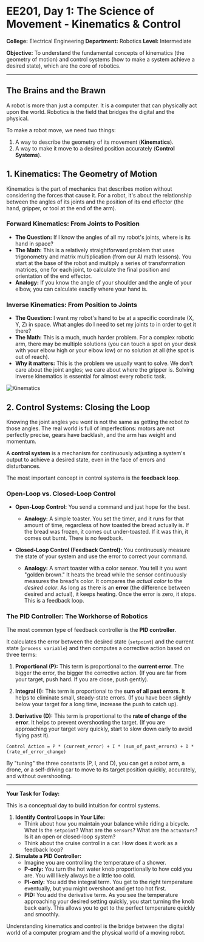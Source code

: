 # EE201, Day 1: The Science of Movement - Kinematics & Control

**College:** Electrical Engineering
**Department:** Robotics
**Level:** Intermediate

**Objective:** To understand the fundamental concepts of kinematics (the geometry of motion) and control systems (how to make a system achieve a desired state), which are the core of robotics.

---

## The Brains and the Brawn

A robot is more than just a computer. It is a computer that can physically act upon the world. Robotics is the field that bridges the digital and the physical.

To make a robot move, we need two things:
1.  A way to describe the geometry of its movement (**Kinematics**).
2.  A way to make it move to a desired position accurately (**Control Systems**).

## 1. Kinematics: The Geometry of Motion

Kinematics is the part of mechanics that describes motion without considering the forces that cause it. For a robot, it's about the relationship between the angles of its joints and the position of its end effector (the hand, gripper, or tool at the end of the arm).

### Forward Kinematics: From Joints to Position

*   **The Question:** If I know the angles of all my robot's joints, where is its hand in space?
*   **The Math:** This is a relatively straightforward problem that uses trigonometry and matrix multiplication (from our AI math lessons). You start at the base of the robot and multiply a series of transformation matrices, one for each joint, to calculate the final position and orientation of the end effector.
*   **Analogy:** If you know the angle of your shoulder and the angle of your elbow, you can calculate exactly where your hand is.

### Inverse Kinematics: From Position to Joints

*   **The Question:** I want my robot's hand to be at a specific coordinate (X, Y, Z) in space. What angles do I need to set my joints to in order to get it there?
*   **The Math:** This is a much, much harder problem. For a complex robotic arm, there may be multiple solutions (you can touch a spot on your desk with your elbow high or your elbow low) or no solution at all (the spot is out of reach).
*   **Why it matters:** This is the problem we usually want to solve. We don't care about the joint angles; we care about where the gripper is. Solving inverse kinematics is essential for almost every robotic task.

![Kinematics](https://upload.wikimedia.org/wikipedia/commons/thumb/7/70/Forward_and_inverse_kinematics.png/600px-Forward_and_inverse_kinematics.png)

## 2. Control Systems: Closing the Loop

Knowing the joint angles you *want* is not the same as getting the robot *to* those angles. The real world is full of imperfections: motors are not perfectly precise, gears have backlash, and the arm has weight and momentum.

A **control system** is a mechanism for continuously adjusting a system's output to achieve a desired state, even in the face of errors and disturbances.

The most important concept in control systems is the **feedback loop**.

### Open-Loop vs. Closed-Loop Control

*   **Open-Loop Control:** You send a command and just hope for the best. 
    *   **Analogy:** A simple toaster. You set the timer, and it runs for that amount of time, regardless of how toasted the bread actually is. If the bread was frozen, it comes out under-toasted. If it was thin, it comes out burnt. There is no feedback.

*   **Closed-Loop Control (Feedback Control):** You continuously measure the state of your system and use the error to correct your command.
    *   **Analogy:** A smart toaster with a color sensor. You tell it you want "golden brown." It heats the bread while the sensor continuously measures the bread's color. It compares the *actual color* to the *desired color*. As long as there is an **error** (the difference between desired and actual), it keeps heating. Once the error is zero, it stops. This is a feedback loop.

### The PID Controller: The Workhorse of Robotics

The most common type of feedback controller is the **PID controller**.

It calculates the error between the desired state (`setpoint`) and the current state (`process variable`) and then computes a corrective action based on three terms:

1.  **Proportional (P):** This term is proportional to the **current error**. The bigger the error, the bigger the corrective action. (If you are far from your target, push hard. If you are close, push gently).

2.  **Integral (I):** This term is proportional to the **sum of all past errors**. It helps to eliminate small, steady-state errors. (If you have been slightly below your target for a long time, increase the push to catch up).

3.  **Derivative (D):** This term is proportional to the **rate of change of the error**. It helps to prevent overshooting the target. (If you are approaching your target very quickly, start to slow down early to avoid flying past it).

`Control Action = P * (current_error) + I * (sum_of_past_errors) + D * (rate_of_error_change)`

By "tuning" the three constants (P, I, and D), you can get a robot arm, a drone, or a self-driving car to move to its target position quickly, accurately, and without overshooting.

---

**Your Task for Today:**

This is a conceptual day to build intuition for control systems.

1.  **Identify Control Loops in Your Life:**
    *   Think about how you maintain your balance while riding a bicycle. What is the `setpoint`? What are the `sensors`? What are the `actuators`? Is it an open or closed-loop system?
    *   Think about the cruise control in a car. How does it work as a feedback loop?
2.  **Simulate a PID Controller:**
    *   Imagine you are controlling the temperature of a shower.
    *   **P-only:** You turn the hot water knob proportionally to how cold you are. You will likely always be a little too cold.
    *   **PI-only:** You add the integral term. You get to the right temperature eventually, but you might overshoot and get too hot first.
    *   **PID:** You add the derivative term. As you see the temperature approaching your desired setting quickly, you start turning the knob back early. This allows you to get to the perfect temperature quickly and smoothly.

Understanding kinematics and control is the bridge between the digital world of a computer program and the physical world of a moving robot.
